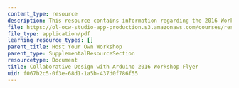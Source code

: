 ```yaml
---
content_type: resource
description: This resource contains information regarding the 2016 Workshop Flyer.
file: https://ol-ocw-studio-app-production.s3.amazonaws.com/courses/res-3-002-collaborative-design-and-creative-expression-with-arduino-microcontrollers-january-iap-2017/f067b2c50f3e68d11a5b437d0f786f55_MITRES_3_002IAP17_Flyer_16.pdf
file_type: application/pdf
learning_resource_types: []
parent_title: Host Your Own Workshop
parent_type: SupplementalResourceSection
resourcetype: Document
title: Collaborative Design with Arduino 2016 Workshop Flyer
uid: f067b2c5-0f3e-68d1-1a5b-437d0f786f55
---
```

